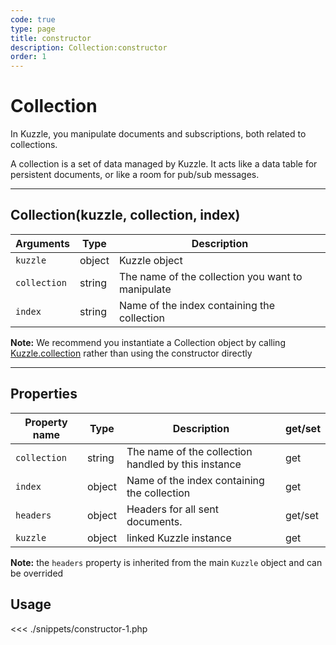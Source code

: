 ```yaml
---
code: true
type: page
title: constructor
description: Collection:constructor
order: 1
---
```


# Collection

In Kuzzle, you manipulate documents and subscriptions, both related to collections.

A collection is a set of data managed by Kuzzle. It acts like a data table for persistent documents, or like a room for pub/sub messages.

---

## Collection(kuzzle, collection, index)

| Arguments    | Type   | Description                                            |
| ------------ | ------ | ------------------------------------------------------ |
| `kuzzle`     | object | Kuzzle object                                          |
| `collection` | string | The name of the collection you want to manipulate |
| `index`      | string | Name of the index containing the collection       |

**Note:** We recommend you instantiate a Collection object by calling [Kuzzle.collection](/sdk/php/3/classes/kuzzle/collection/) rather than using the constructor directly

---

## Properties

| Property name | Type   | Description                                              | get/set |
| ------------- | ------ | -------------------------------------------------------- | ------- |
| `collection`  | string | The name of the collection handled by this instance | get     |
| `index`       | object | Name of the index containing the collection         | get     |
| `headers`     | object | Headers for all sent documents.                          | get/set |
| `kuzzle`      | object | linked Kuzzle instance                                   | get     |

**Note:** the `headers` property is inherited from the main `Kuzzle` object and can be overrided

## Usage

<<< ./snippets/constructor-1.php
